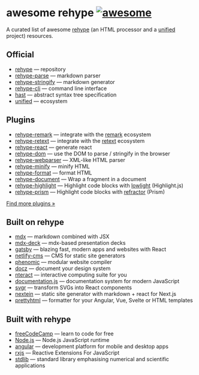 # awesome rehype [![awesome][awesome-badge]][awesome]

A curated list of awesome [rehype][] (an HTML processor and a [unified][]
project) resources.

## Official

*   [rehype][]
    — repository
*   [rehype-parse][]
    — markdown parser
*   [rehype-stringify][]
    — markdown generator
*   [rehype-cli][]
    — command line interface
*   [hast][]
    — abstract syntax tree specification
*   [unified][]
    — ecosystem

## Plugins

*   [rehype-remark](https://github.com/rehypejs/rehype-remark)
    — integrate with the [remark][] ecosystem
*   [rehype-retext](https://github.com/rehypejs/rehype-retext)
    — integrate with the [retext][] ecosystem
*   [rehype-react](https://github.com/rhysd/rehype-react)
    — generate react
*   [rehype-dom](https://github.com/kmck/rehype-dom)
    — use the DOM to parse / stringify in the browser
*   [rehype-webparser](https://github.com/Prettyhtml/prettyhtml/tree/master/packages/rehype-webparser)
    — XML-like HTML parser
*   [rehype-minify](https://github.com/rehypejs/rehype-minify)
    — minify HTML
*   [rehype-format](https://github.com/rehypejs/rehype-format)
    — format HTML
*   [rehype-document](https://github.com/rehypejs/rehype-document)
    — Wrap a fragment in a document
*   [rehype-highlight](https://github.com/rehypejs/rehype-highlight)
    — Highlight code blocks with [lowlight](https://github.com/wooorm/lowlight) (Highlight.js)
*   [rehype-prism](https://github.com/mapbox/rehype-prism)
    — Highlight code blocks with [refractor](https://github.com/wooorm/refractor) (Prism)

[Find more plugins »](https://github.com/rehypejs/rehype/blob/master/doc/plugins.md#list-of-plugins)

## Built on rehype

*   [mdx](https://github.com/mdx-js/mdx)
    — markdown combined with JSX
*   [mdx-deck](https://github.com/jxnblk/mdx-deck)
    — mdx-based presentation decks
*   [gatsby](https://github.com/gatsbyjs/gatsby)
    — blazing fast, modern apps and websites with React
*   [netlify-cms](https://github.com/netlify/netlify-cms)
    — CMS for static site generators
*   [phenomic](https://github.com/phenomic/phenomic)
    — modular website compiler
*   [docz](https://github.com/pedronauck/docz)
    — document your design system
*   [nteract](https://github.com/nteract/nteract)
    — interactive computing suite for you
*   [documentation.js](https://github.com/documentationjs/documentation)
    — documentation system for modern JavaScript
*   [svgr](https://github.com/smooth-code/svgr)
    — transform SVGs into React components
*   [nextein](https://github.com/elmasse/nextein)
    — static site generator with markdown + react for Next.js
*   [prettyhtml](https://github.com/Prettyhtml/prettyhtml)
    — formatter for your Angular, Vue, Svelte or HTML templates

## Built with rehype

*   [freeCodeCamp](https://github.com/freeCodeCamp/freeCodeCamp)
    — learn to code for free
*   [Node.js](https://github.com/nodejs/node)
    — Node.js JavaScript runtime
*   [angular](https://github.com/angular/angular)
    — development platform for mobile and desktop apps
*   [rxjs](https://github.com/ReactiveX/rxjs)
    — Reactive Extensions For JavaScript
*   [stdlib](https://github.com/stdlib-js/stdlib)
    — standard library emphasising numerical and scientific applications

<!-- Definitions. -->

[awesome-badge]: https://awesome.re/badge.svg

[awesome]: https://awesome.re

[unified]: https://github.com/unifiedjs/unified

[hast]: https://github.com/syntax-tree/hast

[rehype]: https://github.com/rehypejs/rehype

[rehype-parse]: https://github.com/rehypejs/rehype/tree/master/packages/rehype-parse

[rehype-stringify]: https://github.com/rehypejs/rehype/tree/master/packages/rehype-stringify

[rehype-cli]: https://github.com/rehypejs/rehype/tree/master/packages/rehype-cli

[remark]: https://github.com/remarkjs/remark

[retext]: https://github.com/retextjs/retext
